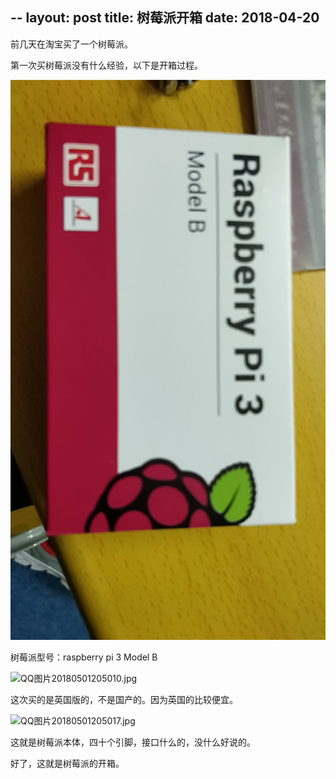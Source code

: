 --
layout: post
title:  树莓派开箱
date:   2018-04-20
---

前几天在淘宝买了一个树莓派。

第一次买树莓派没有什么经验，以下是开箱过程。

![QQ图片20180501204952.jpg](https://github.com/sduphylug/sduphylug.github.io/blob/master/_posts/_imag/QQ图片20180501204952.jpg)

树莓派型号：raspberry pi 3 Model B

![QQ图片20180501205010.jpg ](sduphylug.github.io/_posts/_imag/QQ图片20180501205010.jpg)

这次买的是英国版的，不是国产的。因为英国的比较便宜。

![QQ图片20180501205017.jpg ](sduphylug.github.io/_posts/_imag/QQ图片20180501205017.jpg )

这就是树莓派本体，四十个引脚，接口什么的，没什么好说的。

好了，这就是树莓派的开箱。
